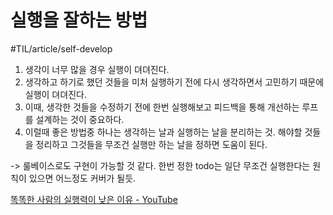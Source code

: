 # 실행을 잘하는 방법
#TIL/article/self-develop

1. 생각이 너무 많을 경우 실행이 뎌뎌진다. 
2. 생각하고 하기로 했던 것들을 미처 실행하기 전에 다시 생각하면서 고민하기 때문에 실행이 뎌뎌진다. 
3. 이때, 생각한 것들을 수정하기 전에 한번 실행해보고 피드백을 통해 개선하는 루프를 설계하는 것이 중요하다. 
4. 이럴때 좋은 방법중 하나는 생각하는 날과 실행하는 날을 분리하는 것. 해야할 것들을 정리하고 그것들을 무조건 실행만 하는 날을 정하면 도움이 된다. 

-> 룰베이스로도 구현이 가능할 것 같다. 한번 정한 todo는 일단 무조건 실행한다는 원칙이 있으면 어느정도 커버가 될듯. 

[똑똑한 사람의 실행력이 낮은 이유 - YouTube](https://www.youtube.com/watch?v=L6BJBapYQ2k&t=22s)


